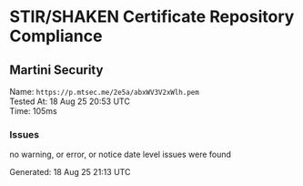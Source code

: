# STIR/SHAKEN Certificate Repository Compliance

## Martini Security

Name: `https://p.mtsec.me/2e5a/abxWV3V2xWlh.pem`\
Tested At: 18 Aug 25 20:53 UTC\
Time: 105ms

### Issues

no warning, or error, or notice date level issues were found

Generated: 18 Aug 25 21:13 UTC